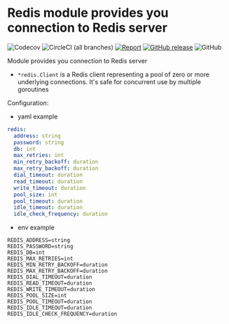# Redis module provides you connection to Redis server

![Codecov](https://img.shields.io/codecov/c/github/go-helium/redis.svg?style=flat-square)
![CircleCI (all branches)](https://img.shields.io/circleci/project/github/go-helium/redis.svg?style=flat-square)
[![Report](https://goreportcard.com/badge/github.com/go-helium/redis)](https://goreportcard.com/report/github.com/go-helium/redis)
[![GitHub release](https://img.shields.io/github/release/go-helium/redis.svg)](https://github.com/go-helium/redis)
![GitHub](https://img.shields.io/github/license/go-helium/redis.svg?style=popout)

Module provides you connection to Redis server
- `*redis.Client` is a Redis client representing a pool of zero or more underlying connections. It's safe for concurrent use by multiple goroutines

Configuration:
- yaml example
```yaml
redis:
  address: string
  password: string
  db: int
  max_retries: int
  min_retry_backoff: duration
  max_retry_backoff: duration
  dial_timeout: duration
  read_timeout: duration
  write_timeout: duration
  pool_size: int
  pool_timeout: duration
  idle_timeout: duration
  idle_check_frequency: duration
```
- env example
```
REDIS_ADDRESS=string
REDIS_PASSWORD=string
REDIS_DB=int
REDIS_MAX_RETRIES=int
REDIS_MIN_RETRY_BACKOFF=duration
REDIS_MAX_RETRY_BACKOFF=duration
REDIS_DIAL_TIMEOUT=duration
REDIS_READ_TIMEOUT=duration
REDIS_WRITE_TIMEOUT=duration
REDIS_POOL_SIZE=int
REDIS_POOL_TIMEOUT=duration
REDIS_IDLE_TIMEOUT=duration
REDIS_IDLE_CHECK_FREQUENCY=duration
```